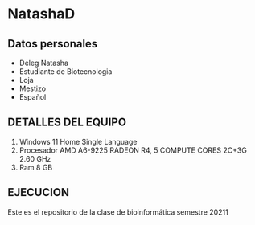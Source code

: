 # NatashaD
## Datos personales
- Deleg Natasha
- Estudiante de Biotecnologia
- Loja
- Mestizo
- Español

## DETALLES DEL EQUIPO
1. Windows 11 Home Single Language
2.  Procesador AMD A6-9225 RADEON R4, 5 COMPUTE CORES 2C+3G  2.60 GHz
3. Ram 8 GB

## EJECUCION

Este es el repositorio de la clase de bioinformática semestre 20211
